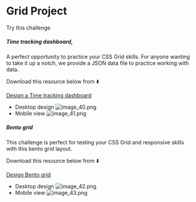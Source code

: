 # Grid Project

Try this challenge

##### Time tracking dashboard, <br>

A perfect opportunity to practice your CSS Grid skills. For anyone wanting to take it up a notch, we provide a JSON data file to practice working with data.

Download this resource below from ⬇️

[Design a Time tracking dashboard](https://www.frontendmentor.io/challenges/time-tracking-dashboard-UIQ7167Jw)

* Desktop design 
![image_40.png](image_40.png)
* Mobile view 
![image_41.png](image_41.png)

##### Bento grid

This challenge is perfect for testing your CSS Grid and responsive skills with this bento grid layout.

Download this resource below from ⬇️

[Design Bento grid](https://www.frontendmentor.io/challenges/bento-grid-RMydElrlOj)
* Desktop design 
![image_42.png](image_42.png)
* Mobile view 
![image_43.png](image_43.png)
